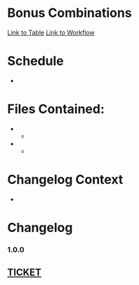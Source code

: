 # Bonus Combinations
[Link to Table]()
[Link to Workflow]()
    

# Schedule
- 


# Files Contained:
- 
    - 


- 
    - 






# Changelog Context
- 

# Changelog
### 1.0.0
[TICKET](https://ibotta.atlassian.net/browse/{....})
- 

